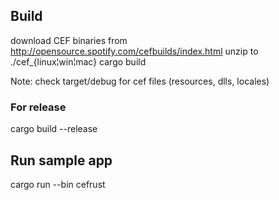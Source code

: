 ## Build

download CEF binaries from http://opensource.spotify.com/cefbuilds/index.html
unzip to ./cef_{linux¦win¦mac}
cargo build

Note: check target/debug for cef files (resources, dlls, locales)

### For release

cargo build --release

## Run sample app

cargo run --bin cefrust
